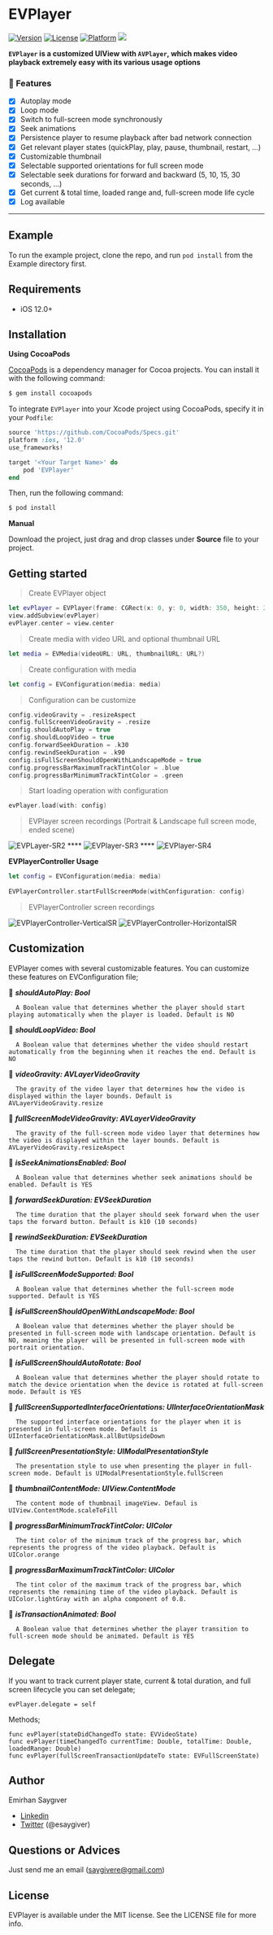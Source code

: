 # EVPlayer

[![Version](https://img.shields.io/cocoapods/v/EVPlayer.svg?style=flat)](https://cocoapods.org/pods/EVPlayer)
[![License](https://img.shields.io/cocoapods/l/EVPlayer.svg?style=flat)](https://cocoapods.org/pods/EVPlayer)
[![Platform](https://img.shields.io/cocoapods/p/EVPlayer.svg?style=flat)](https://cocoapods.org/pods/EVPlayer)
![](https://img.shields.io/badge/Contact-saygivere@gmail.com-yellowgreen.svg)

**``EVPlayer`` is a customized UIView with ``AVPlayer``, which makes video playback extremely easy with its various usage options**

### :rocket: Features
- [x] Autoplay mode
- [x] Loop mode
- [x] Switch to full-screen mode synchronously
- [x] Seek animations
- [x] Persistence player to resume playback after bad network connection
- [x] Get relevant player states (quickPlay, play, pause, thumbnail, restart, ...)
- [x] Customizable thumbnail
- [x] Selectable supported orientations for full screen mode
- [x] Selectable seek durations for forward and backward (5, 10, 15, 30 seconds, ...)
- [x] Get current & total time, loaded range and, full-screen mode life cycle
- [x] Log available
***

## Example

To run the example project, clone the repo, and run `pod install` from the Example directory first.

## Requirements

- iOS 12.0+

## Installation

**Using CocoaPods**

[CocoaPods](http://cocoapods.org) is a dependency manager for Cocoa projects. You can install it with the following command:

```bash
$ gem install cocoapods
```

To integrate ``EVPlayer`` into your Xcode project using CocoaPods, specify it in your `Podfile`:

```ruby
source 'https://github.com/CocoaPods/Specs.git'
platform :ios, '12.0'
use_frameworks!

target '<Your Target Name>' do
    pod 'EVPlayer'
end
```

Then, run the following command:

```bash
$ pod install
```

**Manual**

Download the project, just drag and drop classes under **Source** file to your project.

## Getting started

> Create EVPlayer object
```swift
let evPlayer = EVPlayer(frame: CGRect(x: 0, y: 0, width: 350, height: 200))
view.addSubview(evPlayer)
evPlayer.center = view.center
```
> Create media with video URL and optional thumbnail URL
```swift
let media = EVMedia(videoURL: URL, thumbnailURL: URL?)
```
> Create configuration with media
```swift
let config = EVConfiguration(media: media)
```
> Configuration can be customize
```swift
config.videoGravity = .resizeAspect
config.fullScreenVideoGravity = .resize
config.shouldAutoPlay = true
config.shouldLoopVideo = true
config.forwardSeekDuration = .k30
config.rewindSeekDuration = .k90
config.isFullScreenShouldOpenWithLandscapeMode = true
config.progressBarMaximumTrackTintColor = .blue
config.progressBarMinimumTrackTintColor = .green
```
> Start loading operation with configuration
```swift
evPlayer.load(with: config)
```
> EVPlayer screen recordings (Portrait & Landscape full screen mode, ended scene)

![EVPLayer-SR2](https://user-images.githubusercontent.com/73871735/226729453-e167f6af-5b20-4fb4-887b-d4f1b7a8b5ed.gif) **** ![EVPlayer-SR3](https://user-images.githubusercontent.com/73871735/226735395-3f4e336a-4ddc-4a66-8da5-769504061e66.gif) **** ![EVPlayer-SR4](https://user-images.githubusercontent.com/73871735/226738241-2a49d80e-6f82-48d9-8ad0-400f0c7ad8fd.gif)

**EVPlayerController Usage**
```swift
let config = EVConfiguration(media: media)
        
EVPlayerController.startFullScreenMode(withConfiguration: config)

```
> EVPlayerController screen recordings

![EVPlayerController-VerticalSR](https://user-images.githubusercontent.com/73871735/226662595-a8042207-28d4-48a9-b5cd-f2583e93f4e5.gif)
![EVPlayerController-HorizontalSR](https://user-images.githubusercontent.com/73871735/226662770-3747f6c3-e3af-43e7-91ff-af18903164f2.gif)

## Customization

EVPlayer comes with several customizable features. You can customize these features on EVConfiguration file;

📌 **_shouldAutoPlay: Bool_**

      A Boolean value that determines whether the player should start playing automatically when the player is loaded. Default is NO
     
📌 **_shouldLoopVideo: Bool_**

      A Boolean value that determines whether the video should restart automatically from the beginning when it reaches the end. Default is NO
   
📌 **_videoGravity: AVLayerVideoGravity_**
    
      The gravity of the video layer that determines how the video is displayed within the layer bounds. Default is AVLayerVideoGravity.resize
      
📌 **_fullScreenModeVideoGravity: AVLayerVideoGravity_**
    
      The gravity of the full-screen mode video layer that determines how the video is displayed within the layer bounds. Default is AVLayerVideoGravity.resizeAspect
         
📌 **_isSeekAnimationsEnabled: Bool_**

      A Boolean value that determines whether seek animations should be enabled. Default is YES
     
📌 **_forwardSeekDuration: EVSeekDuration_**
  
      The time duration that the player should seek forward when the user taps the forward button. Default is k10 (10 seconds)

📌 **_rewindSeekDuration: EVSeekDuration_**

      The time duration that the player should seek rewind when the user taps the rewind button. Default is k10 (10 seconds)
      
📌 **_isFullScreenModeSupported: Bool_**

      A Boolean value that determines whether the full-screen mode supported. Default is YES
      
📌 **_isFullScreenShouldOpenWithLandscapeMode: Bool_**

      A Boolean value that determines whether the player should be presented in full-screen mode with landscape orientation. Default is NO, meaning the player will be presented in full-screen mode with portrait orientation.
    
📌 **_isFullScreenShouldAutoRotate: Bool_**

      A Boolean value that determines whether the player should rotate to match the device orientation when the device is rotated at full-screen mode. Default is YES
    
📌 **_fullScreenSupportedInterfaceOrientations: UIInterfaceOrientationMask_**

      The supported interface orientations for the player when it is presented in full-screen mode. Default is UIInterfaceOrientationMask.allButUpsideDown
    
📌 **_fullScreenPresentationStyle: UIModalPresentationStyle_**

      The presentation style to use when presenting the player in full-screen mode. Default is UIModalPresentationStyle.fullScreen
     
📌 **_thumbnailContentMode: UIView.ContentMode_**
  
      The content mode of thumbnail imageView. Defaul is UIView.ContentMode.scaleToFill

📌 **_progressBarMinimumTrackTintColor: UIColor_**

      The tint color of the minimum track of the progress bar, which represents the progress of the video playback. Default is UIColor.orange
    
📌 **_progressBarMaximumTrackTintColor: UIColor_**

      The tint color of the maximum track of the progress bar, which represents the remaining time of the video playback. Default is UIColor.lightGray with an alpha component of 0.8.
     
📌 **_isTransactionAnimated: Bool_**

      A Boolean value that determines whether the player transition to full-screen mode should be animated. Default is YES
     
 
## Delegate

If you want to track current player state, current & total duration, and full screen lifecycle you can set delegate;

```
evPlayer.delegate = self
```

Methods;
```
func evPlayer(stateDidChangedTo state: EVVideoState)
func evPlayer(timeChangedTo currentTime: Double, totalTime: Double, loadedRange: Double)
func evPlayer(fullScreenTransactionUpdateTo state: EVFullScreenState)
```

## Author

Emirhan Saygıver
- [Linkedin][2]
- [Twitter][3] (@esaygiver)

[2]: https://www.linkedin.com/in/emirhansaygıver/
[3]: https://twitter.com/esaygiver

## Questions or Advices

Just send me an email (saygivere@gmail.com)


## License

EVPlayer is available under the MIT license. See the LICENSE file for more info.
